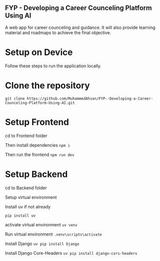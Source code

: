 ## FYP - Developing a Career Counceling Platform Using AI
A web app for career counceling and guidance. It will also provide learning material and roadmaps to achieve the final objective.

# Setup on Device
Follow these steps to run the application locally.

# Clone the repository
```git clone https://github.com/MuhammedAhsan/FYP--Developing-a-Career-Counceling-Platform-Using-AI.git```

# Setup Frontend
cd to Frontend folder

Then install dependencies
```npm i```

Then run the frontend
```npm run dev```

# Setup Backend
cd to Backend folder

Setup virtual environment

Install uv if not already

```pip install uv```

activate virtual environment
```uv venv```

Run virtual environment
```.venv\scripts\activate```

Install Django
```uv pip install Django```

Install Django Core-Headers
```uv pip install django-cors-headers```

